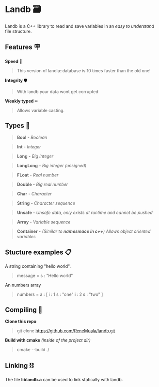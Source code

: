 # Landb 🗃
Landb is a C++ library to read and save variables in an <i>easy to understand</i> file structure.

## Features 🪧
<b> Speed </b>🤖
>  This version of landia::database is 10 times faster than the old one!

<b> Integrity </b> 🛡 
>  With landb your data wont get corrupted

<b> Weakly typed </b> ✏
>  Allows variable casting.


## Types 📑
> <b>Bool</b> - <i> Boolean </i>

> <b>Int</b> - <i> Integer </i>

> <b>Long</b> - <i>  Big integer </i>

> <b>LongLong</b> - <i>  Big integer (unsigned) </i>

> <b>FLoat</b> - <i>  Real number </i>

> <b>Double</b> - <i>  Big real number </i>

> <b>Char</b> - <i>  Character </i>

> <b>String</b> - <i>  Character sequence </i>

> <b>Unsafe</b> - <i>  Unsafe data, only exists at runtime and cannot be pushed </i>

> <b>Array</b> - <i>  Variable sequence </i>

> <b>Container</b> - <i> (Similar to <b>namesmace in c++</b>) Allows object oriented variables </i>

## Stucture examples 📋

A string containing "hello world".

> message = s : "Hello world"

An numbers array

> numbers = a : [  i : 1  s : "one"  i : 2  s : "two" ]

## Compiling 🔨

<b> Clone this repo </b>
> git clone https://github.com/ReneMuala/landb.git

<b> Build with cmake </b> <i> (inside of the project dir)</i>
> cmake --build ./

## Linking ⛓

The file <b>liblandb.a</b> can be used to link statically with landb.
